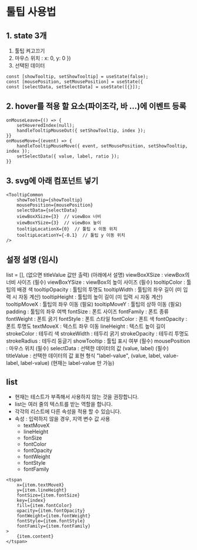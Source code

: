 # 툴팁 사용법

## 1. state 3개

1. 툴팁 켜고끄기
2. 마우스 위치 : x: 0, y: 0 })
3. 선택된 데이터

```
const [showTooltip, setShowTooltip] = useState(false);
const [mousePosition, setMousePosition] = useState({
const [selectData, setSelectData] = useState([{}]);
```

## 2. hover를 적용 할 요소(파이조각, 바 ...)에 이벤트 등록

```
onMouseLeave={() => {
	setHoveredIndex(null);
	handleTooltipMouseOut({ setShowTooltip, index });
}}
onMouseMove={(event) => {
	handleTooltipMouseMove({ event, setMousePosition, setShowTooltip, index });
	setSelectData({ value, label, ratio });
}}
```

## 3. svg에 아래 컴포넌트 넣기

```
<TooltipCommon
	showTooltip={showTooltip}
	mousePosition={mousePosition}
	selectData={selectData}
	viewBoxXSize={3}  // viewBox 너비
	viewBoxYSize={3}  // viewBox 높이
	tooltipLocationX={0}  // 툴팁 x 이동 위치
	tooltipLocationY={-0.1}  // 툴팁 y 이동 위치
/>
```

## 설정 설명 (임시)

list = [], (없으면 titleValue 값만 출력) (아래에서 설명)
viewBoxXSize : viewBox의 너비 사이즈 (필수)
viewBoxYSize : viewBox의 높이 사이즈 (필수)
tooltipColor : 툴팁의 배경 색
tooltipOpacity : 툴팁의 투명도
tooltipWidth : 툴팁의 좌우 길이 (미 입력 시 자동 계산)
tooltipHeight : 툴팁의 높이 길이 (미 입력 시 자동 계산)
tooltipMoveX : 툴팁의 좌우 이동 (필요)
tooltipMoveY : 툴팁의 상하 이동 (필요)
padding : 툴팁의 좌우 여백
fontSize : 폰트 사이즈
fontFamily : 폰트 종류
fontWeight : 폰트 굵기
fontStyle : 폰트 스타일
fontColor : 폰트 색
fontOpacity : 폰트 투명도
textMoveX : 텍스트 좌우 이동
lineHeight : 텍스트 높이 길이
strokeColor : 테두리 색
strokeWidth : 테두리 굵기
strokeOpacity : 테두리 투명도
strokeRadius : 테두리 둥글기
showTooltip : 툴팁 표시 여부 (필수)
mousePosition : 마우스 위치 (필수)
selectData : 선택한 데이터의 값 (value, label) (필수)
titleValue : 선택한 데이터의 값 표현 형식 "label-value", (value, label, value-label, label-value) (현재는 label-value 만 가능)

## list

- 현재는 테스트가 부족해서 사용하지 않는 것을 권장합니다.
- list는 여러 줄의 텍스트를 받는 역할을 합니다.
- 각각의 리스트에 다른 속성을 적용 할 수 있습니다.
- 속성 : 입력하지 않을 경우, 지역 변수 값 사용
  - textMoveX
  - lineHeight
  - fonSize
  - fontColor
  - fontOpacity
  - fontWeight
  - fontStyle
  - fontFamily

```
<tspan
	x={item.textMoveX}
	y={item.lineHeight}
	fontSize={item.fontSize}
	key={index}
	fill={item.fontColor}
	opacity={item.fontOpacity}
	fontWeight={item.fontWeight}
	fontStyle={item.fontStyle}
	fontFamily={item.fontFamily}
>
	{item.content}
</tspan>
```
